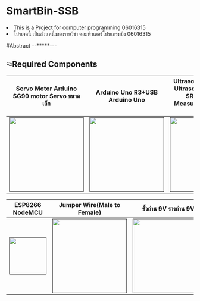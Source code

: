 # SmartBin-SSB
<li>This is a Project for computer programming 06016315</li>
<li>โปรเจคนี้ เป็นส่วนหนึ่งของรายวิชา คอมพิวเตอร์โปรแกรมมิ่ง 06016315</li>

#Abstract
--*****---
<h2><a id="user-content-required-components" class="anchor" aria-hidden="true" href="#required-components"><svg class="octicon octicon-link" viewBox="0 0 16 16" version="1.1" width="16" height="16" aria-hidden="true"><path fill-rule="evenodd" d="M4 9h1v1H4c-1.5 0-3-1.69-3-3.5S2.55 3 4 3h4c1.45 0 3 1.69 3 3.5 0 1.41-.91 2.72-2 3.25V8.59c.58-.45 1-1.27 1-2.09C10 5.22 8.98 4 8 4H4c-.98 0-2 1.22-2 2.5S3 9 4 9zm9-3h-1v1h1c1 0 2 1.22 2 2.5S13.98 12 13 12H9c-.98 0-2-1.22-2-2.5 0-.83.42-1.64 1-2.09V6.25c-1.09.53-2 1.84-2 3.25C6 11.31 7.55 13 9 13h4c1.45 0 3-1.69 3-3.5S14.5 6 13 6z"></path></svg></a><a target="_blank" rel="noopener noreferrer" href=""><img src="" alt="" style="max-width:100%;"></a>Required Components</h2>
<table>
<thead>
<tr>
<th align="center">Servo Motor Arduino SG90 motor Servo ขนาดเล็ก</th>
<th align="center">Arduino Uno R3+USB Arduino Uno</th>
<th align="center">Ultrasonic SR04 เซนเซอร์ UltrasonicModule HC-SR04 Distance Measuring Transducer Sensor</th>
</tr>
</thead>
<tbody>
<tr>
<td align="center"><a align="center" href=""><img src="/Image/rc01.jpg" width="200px" style="max-width:100%;"></a></td>
<td align="center"><a align="center" href=""><img src="/Image/rc02.jpg" width="200px" style="max-width:100%;"></a></td>
<td align="center"><a align="center" href=""><img src="/Image/rc03.png" width="200px" style="max-width:100%;"></a></td>
<td align="center"><a align="center" href=""><img src="/Image/rc04.jpg" width="200px" style="max-width:100%;"></a></td>
</tr>
</tbody>
</table>
<table>
<thead>
<tr>
<th align="center">ESP8266 NodeMCU</th>
<th align="center">Jumper Wire(Male to Female)</th>
<th align="center">ขั้วถ่าน 9V รางถ่าน 9V"</th>
</tr>
</thead>
<tbody>
<tr>
<td align="center"><a align="center" href=""><img src="/Image/rc06.jpg" width="100px" style="max-width:100%;"></a></td>
<td align="center"><a align="center" href=""><img src="/Image/rc07.jpg" width="200px" style="max-width:100%;"></a></td>
<td align="center"><a align="center" href=""><img src="/Image/rc08.jpg" width="200px" style="max-width:100%;"></a></td>
<td align="center"><a align="center" href=""><img src="/Image/rc09.jpg" width="200px" style="max-width:100%;"></a></td>
</tr>
</tbody>
</table>
